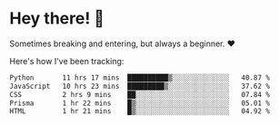 # Hey there! 👋
Sometimes breaking and entering, but always a beginner. ❤️

Here's how I've been tracking:
<!--START_SECTION:waka-->

```txt
Python       11 hrs 17 mins  ██████████▒░░░░░░░░░░░░░░   40.87 %
JavaScript   10 hrs 23 mins  █████████▒░░░░░░░░░░░░░░░   37.62 %
CSS          2 hrs 9 mins    ██░░░░░░░░░░░░░░░░░░░░░░░   07.84 %
Prisma       1 hr 22 mins    █▒░░░░░░░░░░░░░░░░░░░░░░░   05.01 %
HTML         1 hr 21 mins    █▒░░░░░░░░░░░░░░░░░░░░░░░   04.92 %
```

<!--END_SECTION:waka-->
